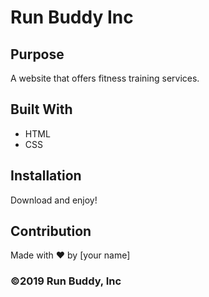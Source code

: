 # Run Buddy Inc

## Purpose
A website that offers fitness training services. 

## Built With
* HTML
* CSS

## Installation
Download and enjoy!

## Contribution
Made with ❤️ by [your name]

### ©️2019 Run Buddy, Inc 
